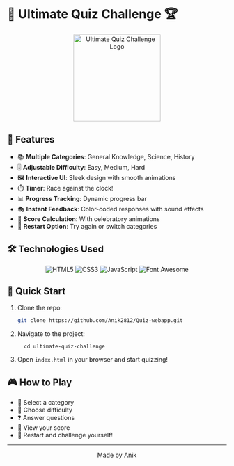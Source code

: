 # 🧠 Ultimate Quiz Challenge 🏆

<div align="center">
  <img src="https://github.com/user-attachments/assets/99f9a394-e030-4741-ad23-ed1db3f3852f" alt="Ultimate Quiz Challenge Logo" width="200"/>

</div>


## 🌟 Features

- 📚 **Multiple Categories**: General Knowledge, Science, History
- 🎚️ **Adjustable Difficulty**: Easy, Medium, Hard
- 🖼️ **Interactive UI**: Sleek design with smooth animations
- ⏱️ **Timer**: Race against the clock!
- 📊 **Progress Tracking**: Dynamic progress bar
- 🎭 **Instant Feedback**: Color-coded responses with sound effects
- 🏅 **Score Calculation**: With celebratory animations
- 🔄 **Restart Option**: Try again or switch categories


## 🛠️ Technologies Used

<div align="center">

![HTML5](https://img.shields.io/badge/HTML5-E34F26?style=for-the-badge&logo=html5&logoColor=white)
![CSS3](https://img.shields.io/badge/CSS3-1572B6?style=for-the-badge&logo=css3&logoColor=white)
![JavaScript](https://img.shields.io/badge/JavaScript-F7DF1E?style=for-the-badge&logo=javascript&logoColor=black)
![Font Awesome](https://img.shields.io/badge/Font_Awesome-339AF0?style=for-the-badge&logo=fontawesome&logoColor=white)

</div>

## 🚀 Quick Start

1. Clone the repo:
   ```bash
   git clone https://github.com/Anik2812/Quiz-webapp.git
   ```

2. Navigate to the project:
    ```
      cd ultimate-quiz-challenge
    ```

3. Open `index.html` in your browser and start quizzing!


## 🎮 How to Play

* 🎯 Select a category
* 🔢 Choose difficulty
* ❓ Answer questions
* 🏁 View your score
* 🔁 Restart and challenge yourself!


---
<div align="center">
  Made by Anik
</div>
